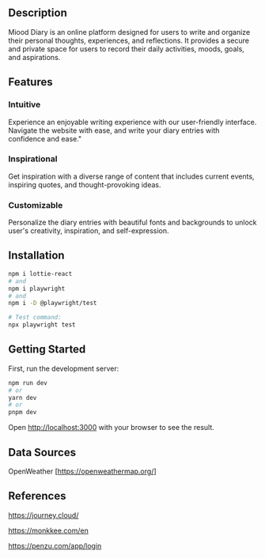 ## Description
Miood Diary is an online platform designed for users to write and organize their personal thoughts, experiences, and reflections. It provides a secure and private space for users to record their daily activities, moods, goals, and aspirations.

## Features
### Intuitive
Experience an enjoyable writing experience with our user-friendly interface. Navigate the website with ease, and write your diary entries with confidence and ease."
### Inspirational
Get inspiration with a diverse range of content that includes current events, inspiring quotes, and thought-provoking ideas. 

### Customizable
Personalize the diary entries with beautiful fonts and backgrounds to unlock user's creativity, inspiration, and self-expression.

## Installation

```bash
npm i lottie-react
# and
npm i playwright
# and
npm i -D @playwright/test
```

```bash
# Test command: 
npx playwright test
```
## Getting Started

First, run the development server:

```bash
npm run dev
# or
yarn dev
# or
pnpm dev
```

Open [http://localhost:3000](http://localhost:3000) with your browser to see the result.

## Data Sources
OpenWeather [https://openweathermap.org/]

## References
https://journey.cloud/

https://monkkee.com/en

https://penzu.com/app/login
